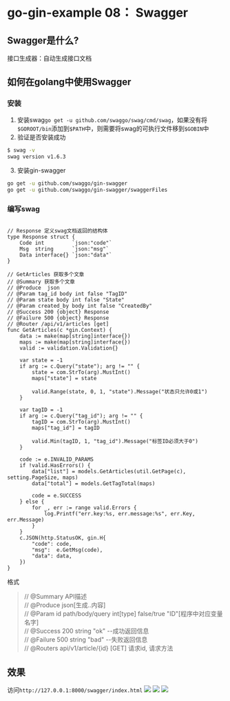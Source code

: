 # go-gin-example 08： Swagger

## Swagger是什么?
接口生成器：自动生成接口文档

## 如何在golang中使用Swagger
### 安装
1. 安装swag`go get -u github.com/swaggo/swag/cmd/swag`，如果没有将`$GOROOT/bin`添加到`$PATH`中，则需要将swag的可执行文件移到`$GOBIN`中
2. 验证是否安装成功
```bash
$ swag -v 
swag version v1.6.3
```
3. 安装gin-swagger
```bash
go get -u github.com/swaggo/gin-swagger
go get -u github.com/swaggo/gin-swagger/swaggerFiles
```

### 编写swag
```golang

// Response 定义swag文档返回的结构体
type Response struct {
	Code int         `json:"code"`
	Msg  string      `json:"msg"`
	Data interface{} `json:"data"`
}

// GetArticles 获取多个文章
// @Summary 获取多个文章
// @Produce  json
// @Param tag_id body int false "TagID"
// @Param state body int false "State"
// @Param created_by body int false "CreatedBy"
// @Success 200 {object} Response
// @Failure 500 {object} Response
// @Router /api/v1/articles [get]
func GetArticles(c *gin.Context) {
	data := make(map[string]interface{})
	maps := make(map[string]interface{})
	valid := validation.Validation{}

	var state = -1
	if arg := c.Query("state"); arg != "" {
		state = com.StrTo(arg).MustInt()
		maps["state"] = state

		valid.Range(state, 0, 1, "state").Message("状态只允许0或1")
	}

	var tagID = -1
	if arg := c.Query("tag_id"); arg != "" {
		tagID = com.StrTo(arg).MustInt()
		maps["tag_id"] = tagID

		valid.Min(tagID, 1, "tag_id").Message("标签ID必须大于0")
	}

	code := e.INVALID_PARAMS
	if !valid.HasErrors() {
		data["list"] = models.GetArticles(util.GetPage(c), setting.PageSize, maps)
		data["total"] = models.GetTagTotal(maps)

		code = e.SUCCESS
	} else {
		for _, err := range valid.Errors {
			log.Printf("err.key:%s, err.message:%s", err.Key, err.Message)
		}
	}
	c.JSON(http.StatusOK, gin.H{
		"code": code,
		"msg":  e.GetMsg(code),
		"data": data,
	})
}
```
格式
> // @Summary API描述                
// @Produce json[生成..内容]                       
// @Param id path/body/query int[type] false/true "ID"[程序中对应变量名字]              
// @Success 200 string "ok" --成功返回信息           
// @Failure 500 string "bad" --失败返回信息         
// @Routers api/v1/article/{id} [GET]  请求id, 请求方法

## 效果
访问`http://127.0.0.1:8000/swagger/index.html`
![](https://i.loli.net/2019/11/08/u9lDgpAZWCzFrG2.jpg)
![](https://i.loli.net/2019/11/08/fmUxIsPzriJuBL3.jpg)
![](https://i.loli.net/2019/11/08/AVpbfm84DhPIYzX.jpg)